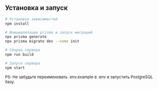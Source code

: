 ## Установка и запуск

```bash
# Установка зависимостей
npm install

# Инициализация prisma и запуск миграций
npx prisma generate
npx prisma migrate dev --name init

# Сборка сервера
npm run build

# Запуск сервера
npm start
```

<p style="font-size: small;">PS: Не забудьте переименовать .env.example в .env и запустить PostgreSQL базу.</p>
